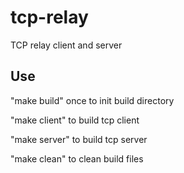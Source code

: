 # tcp-relay
TCP relay client and server

## Use
"make build" once to init build directory

"make client" to build tcp client

"make server" to build tcp server

"make clean" to clean build files
